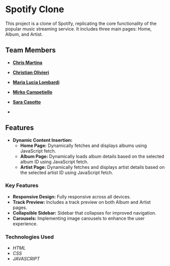 # Spotify Clone

This project is a clone of Spotify, replicating the core functionality of the popular music streaming service. 
It includes three main pages: Home, Album, and Artist.


## Team Members

- **[Chris Martina](https://github.com/chris9230)**
- **[Christian Olivieri](https://github.com/chrisolivieri)**
- **[Maria Lucia Lombardi](https://github.com/marialucialombardi90)**
- **[Mirko Campetiello](https://github.com/mirko-mc)**
- **[Sara Casotto](https://github.com/saracasotto)**

- 
## Features

- **Dynamic Content Insertion:**
  - **Home Page:** Dynamically fetches and displays albums using JavaScript fetch.
  - **Album Page:** Dynamically loads album details based on the selected album ID using JavaScript fetch.
  - **Artist Page:** Dynamically fetches and displays artist details based on the selected artist ID using JavaScript fetch.


### Key Features
- **Responsive Design:** Fully responsive across all devices.
- **Track Preview:** Includes a track preview on both Album and Artist pages.
- **Collapsible Sidebar:** Sidebar that collapses for improved navigation.
- **Carousels:** Implementing image carousels to enhance the user experience.

### Technologies Used
- *HTML*
- *CSS*
- *JAVASCRIPT*

  



